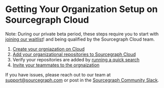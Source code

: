 # Getting Your Organization Setup on Sourcegraph Cloud

Note: During our private beta period, these steps require you to start with [joining our waitlist](https://share.hsforms.com/14OQ3RoPpQTOXvZlUpgx6-A1n7ku)! and being qualified by the Sourcegraph Cloud team. 

1. [Create your orgniazation on Cloud](./creating_your_org_on_cloud.md)
2. [Add your organizational repositories to Sourcegraph Cloud](./adding_your_org_repos_to_cloud.md)
3. Verify your repositories are added by [running a quick search](./searching_org_repo_sourcegraph_cloud.md)
4. [Invite your teammates to the orgnaization](./inviting_users_to_org_on_sourcegraph_cloud.md)

If you have issues, please reach out to our team at [support@sourcegraph.com](mailto:support@sourcegraph.com) or post in the [Sourcegraph Community Slack](http://srcgr.ph/join-community-space).
